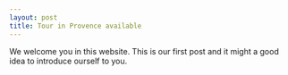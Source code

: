 ```yaml
---
layout: post
title: Tour in Provence available 
---
```


We welcome you in this website. This is our first post and it might a good idea to introduce ourself to you.  
